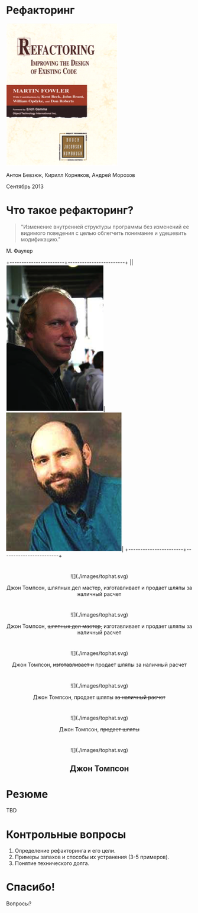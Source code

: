 # Рефакторинг

![](./images/book.png)

Антон Бевзюк, Кирилл Корняков, Андрей Морозов

Сентябрь 2013

<!-- TODO
  - Вставить картинку про рефакторинг набегами
  - Подумать про вывеску, представлять контекст
-->

# Что такое рефакторинг?

> "Изменение внутренней структуры программы без изменений ее видимого поведения с целью облегчить понимание и удешевить модификацию."

М. Фаулер

+-----------------------+------------------------+
||![](./images/beck.png)|![](./images/fowler.png)|
+-----------------------+------------------------+

#

<center>
![](./images/tophat.svg)

Джон Томпсон, шляпных дел мастер,
изготавливает и продает шляпы
за наличный расчет
</center>

#

<center>
![](./images/tophat.svg)

Джон Томпсон, <strike>шляпных дел мастер,</strike>
изготавливает и продает шляпы
за наличный расчет
</center>

#

<center>
![](./images/tophat.svg)

Джон Томпсон,
<strike>изготавливает и</strike> продает шляпы
за наличный расчет
</center>

#

<center>
![](./images/tophat.svg)

Джон Томпсон,
продает шляпы
<strike>за наличный расчет</strike>
</center>

#

<center>
![](./images/tophat.svg)

Джон Томпсон,
<strike>продает шляпы</strike>
</center>

#

<center>
![](./images/tophat.svg)

## Джон Томпсон
</center>

# Резюме

TBD

# Контрольные вопросы

  1. Определение рефакторинга и его цели.
  1. Примеры запахов и способы их устранения (3-5 примеров).
  1. Понятие технического долга.

# Спасибо!

Вопросы?
